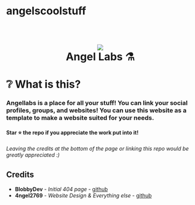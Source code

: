 # angelscoolstuff
<h1 align="center">
  <br>
  <a href="https://angellabs.xyz"><img src="https://i.imgur.com/aFIMzUb.png"></a>
  <br>
  Angel Labs ⚗️
  <br>
</h1>

# ❔ What is this? 
### Angellabs is a place for all your stuff! You can link your social profiles, groups, and websites! You can use this website as a template to make a website suited for your needs. 

#### Star :star: the repo if you appreciate the work put into it!

###### Leaving the credits at the bottom of the page or linking this repo would be greatly appreciated :)


## Credits

* **BlobbyDev** - *Initial 404 page* - [github](https://github.com/BlobbyDev)
* **4ngel2769** - *Website Design & Everything else* - [github](https://github.com/4ngel2769)
